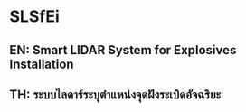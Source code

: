 # SLSfEi
## EN: Smart LIDAR System for Explosives Installation
## TH: ระบบไลดาร์ระบุตำแหน่งจุดฝังระเบิดอัจฉริยะ
